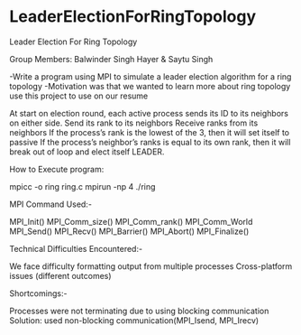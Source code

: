 # LeaderElectionForRingTopology
Leader Election For Ring Topology

Group Members:
Balwinder Singh Hayer & Saytu Singh

-Write a program using MPI to simulate a leader election algorithm for a ring topology
-Motivation was that we wanted to learn more about ring topology use this project to use on our resume 

At start on election round, each active process sends its ID to its neighbors on either side. 
Send its rank to its neighbors
Receive ranks from its neighbors
If the process’s rank is the lowest of the 3, then it will set itself to passive
If the process’s neighbor’s ranks is equal to its own rank, then it will break out of loop and elect itself LEADER.

How to Execute program:

mpicc -o ring ring.c 
mpirun -np 4 ./ring

MPI Command Used:-

MPI_Init()
MPI_Comm_size()
MPI_Comm_rank()
MPI_Comm_World
MPI_Send()
MPI_Recv()
MPI_Barrier()
MPI_Abort()
MPI_Finalize()

Technical Difficulties Encountered:-

We face difficulty formatting output from multiple processes
Cross-platform issues (different outcomes)

Shortcomings:-

Processes were not terminating due to using blocking communication
Solution: used non-blocking communication(MPI_Isend, MPI_Irecv)

